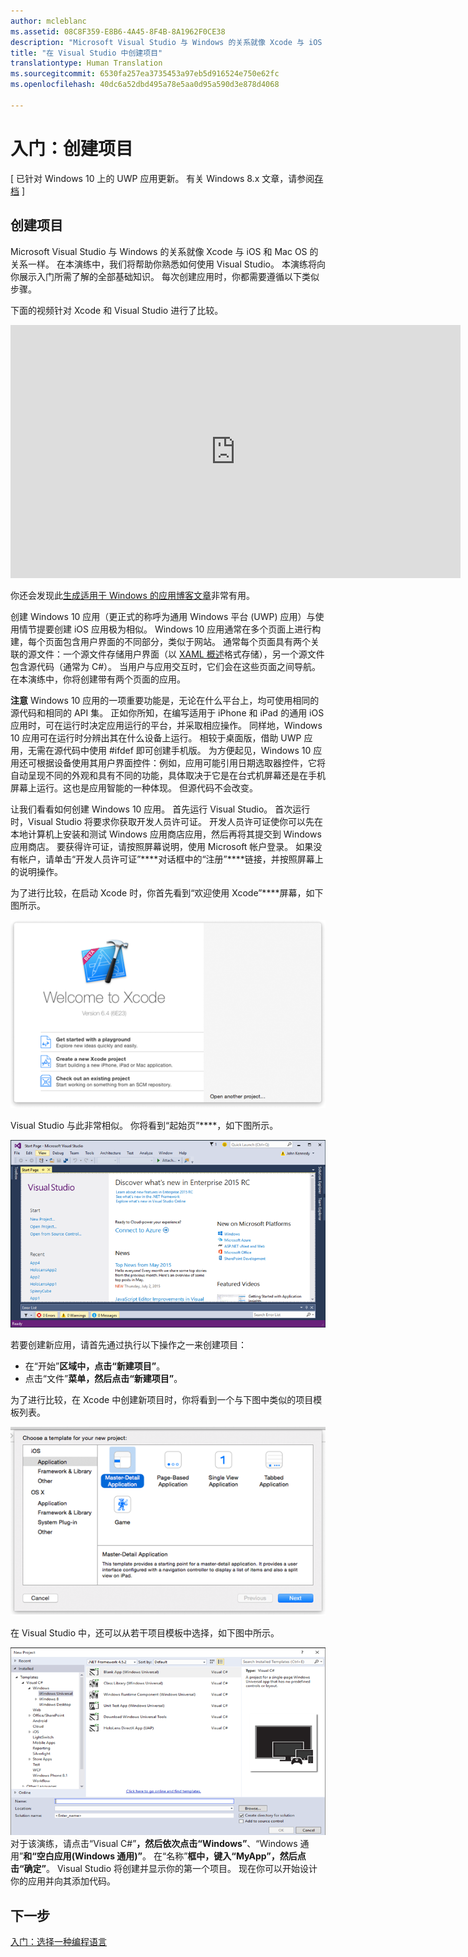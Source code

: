 ```yaml
---
author: mcleblanc
ms.assetid: 08C8F359-E8B6-4A45-8F4B-8A1962F0CE38
description: "Microsoft Visual Studio 与 Windows 的关系就像 Xcode 与 iOS 和 Mac OS 的关系一样。 在本演练中，我们将帮助你熟悉如何使用 Visual Studio。"
title: "在 Visual Studio 中创建项目"
translationtype: Human Translation
ms.sourcegitcommit: 6530fa257ea3735453a97eb5d916524e750e62fc
ms.openlocfilehash: 40dc6a52dbd495a78e5aa0d95a590d3e878d4068

---
```


# 入门：创建项目

\[ 已针对 Windows 10 上的 UWP 应用更新。 有关 Windows 8.x 文章，请参阅[存档](http://go.microsoft.com/fwlink/p/?linkid=619132) \]

## 创建项目

Microsoft Visual Studio 与 Windows 的关系就像 Xcode 与 iOS 和 Mac OS 的关系一样。 在本演练中，我们将帮助你熟悉如何使用 Visual Studio。 本演练将向你展示入门所需了解的全部基础知识。 每次创建应用时，你都需要遵循以下类似步骤。

下面的视频针对 Xcode 和 Visual Studio 进行了比较。

<iframe src="https://hubs-video.ssl.catalog.video.msn.com/embed/5b7bd91f-6a2f-40b6-9b19-eb2994931d0a/IA?csid=ux-en-us&MsnPlayerLeadsWith=html&PlaybackMode=Inline&MsnPlayerDisplayShareBar=false&MsnPlayerDisplayInfoButton=false&iframe=true&QualityOverride=HD" width="720" height="405" allowFullScreen="true" frameBorder="0" scrolling="no">一份开发备忘录 - 比较 Xcode 与 Visual Studio</iframe>

你还会发现此[生成适用于 Windows 的应用博客文章](https://blogs.windows.com/buildingapps/2016/01/27/visual-studio-walkthrough-for-ios-developers/)非常有用。

创建 Windows 10 应用（更正式的称呼为通用 Windows 平台 (UWP) 应用）与使用情节提要创建 iOS 应用极为相似。 Windows 10 应用通常在多个页面上进行构建，每个页面包含用户界面的不同部分，类似于网站。 通常每个页面具有两个关联的源文件：一个源文件存储用户界面（以 [XAML 概述](https://msdn.microsoft.com/library/windows/apps/mt185595)格式存储），另一个源文件包含源代码（通常为 C#）。 当用户与应用交互时，它们会在这些页面之间导航。 在本演练中，你将创建带有两个页面的应用。

**注意** Windows 10 应用的一项重要功能是，无论在什么平台上，均可使用相同的源代码和相同的 API 集。 正如你所知，在编写适用于 iPhone 和 iPad 的通用 iOS 应用时，可在运行时决定应用运行的平台，并采取相应操作。 同样地，Windows 10 应用可在运行时分辨出其在什么设备上运行。 相较于桌面版，借助 UWP 应用，无需在源代码中使用 \#ifdef 即可创建手机版。 为方便起见，Windows 10 应用还可根据设备使用其用户界面控件：例如，应用可能引用日期选取器控件，它将自动呈现不同的外观和具有不同的功能，具体取决于它是在台式机屏幕还是在手机屏幕上运行。这也是应用智能的一种体现。 但源代码不会改变。

让我们看看如何创建 Windows 10 应用。 首先运行 Visual Studio。 首次运行时，Visual Studio 将要求你获取开发人员许可证。 开发人员许可证使你可以先在本地计算机上安装和测试 Windows 应用商店应用，然后再将其提交到 Windows 应用商店。 要获得许可证，请按照屏幕说明，使用 Microsoft 帐户登录。 如果没有帐户，请单击“开发人员许可证”****对话框中的“注册”****链接，并按照屏幕上的说明操作。

为了进行比较，在启动 Xcode 时，你首先看到“欢迎使用 Xcode”****屏幕，如下图所示。

![Xcode 欢迎屏幕](images/ios-to-uwp/ios-to-uwp-xcode-welcome.png)

Visual Studio 与此非常相似。 你将看到“起始页”****，如下图所示。

![Visual Studio 开始屏幕](images/ios-to-uwp/ios-to-uwp-vs-welcome.png)

若要创建新应用，请首先通过执行以下操作之一来创建项目：

-   在“开始”****区域中，点击“新建项目”****。
-   点击“文件”****菜单，然后点击“新建项目”****。

为了进行比较，在 Xcode 中创建新项目时，你将看到一个与下图中类似的项目模板列表。

![Xcode“新建项目”对话框](images/ios-to-uwp/ios-to-uwp-xcode-choose-template.png)

在 Visual Studio 中，还可以从若干项目模板中选择，如下图中所示。

![Visual Studio 新建项目对话框](images/ios-to-uwp/ios-to-uwp-vs-choose-template.png) 对于该演练，请点击“Visual C#”****，然后依次点击“Windows”****、“Windows 通用”****和“空白应用(Windows 通用)”****。 在“名称”****框中，键入“MyApp”，然后点击“确定”****。 Visual Studio 将创建并显示你的第一个项目。 现在你可以开始设计你的应用并向其添加代码。

## 下一步

[入门：选择一种编程语言](getting-started-choosing-a-programming-language.md)



<!--HONumber=Aug16_HO3-->


